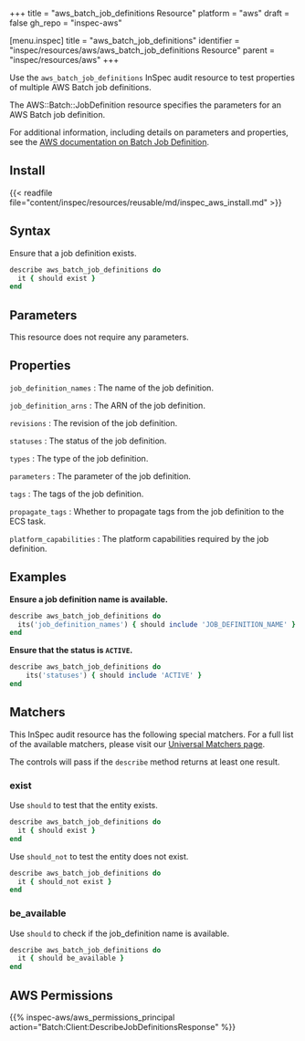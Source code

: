 +++
title = "aws_batch_job_definitions Resource"
platform = "aws"
draft = false
gh_repo = "inspec-aws"

[menu.inspec]
title = "aws_batch_job_definitions"
identifier = "inspec/resources/aws/aws_batch_job_definitions Resource"
parent = "inspec/resources/aws"
+++

Use the `aws_batch_job_definitions` InSpec audit resource to test properties of multiple AWS Batch job definitions.

The AWS::Batch::JobDefinition resource specifies the parameters for an AWS Batch job definition.

For additional information, including details on parameters and properties, see the [AWS documentation on Batch Job Definition](https://docs.aws.amazon.com/AWSCloudFormation/latest/UserGuide/aws-resource-athena-workgroup.html).

## Install

{{< readfile file="content/inspec/resources/reusable/md/inspec_aws_install.md" >}}

## Syntax

Ensure that a job definition exists.

```ruby
describe aws_batch_job_definitions do
  it { should exist }
end
```

## Parameters

This resource does not require any parameters.

## Properties

`job_definition_names`
: The name of the job definition.

`job_definition_arns`
: The ARN of the job definition.

`revisions`
: The revision of the job definition.

`statuses`
: The status of the job definition.

`types`
: The type of the job definition.

`parameters`
: The parameter of the job definition.

`tags`
: The tags of the job definition.

`propagate_tags`
: Whether to propagate tags from the job definition to the ECS task.

`platform_capabilities`
: The platform capabilities required by the job definition.

## Examples

**Ensure a job definition name is available.**

```ruby
describe aws_batch_job_definitions do
  its('job_definition_names') { should include 'JOB_DEFINITION_NAME' }
end
```

**Ensure that the status is `ACTIVE`.**

```ruby
describe aws_batch_job_definitions do
    its('statuses') { should include 'ACTIVE' }
end
```

## Matchers

This InSpec audit resource has the following special matchers. For a full list of the available matchers, please visit our [Universal Matchers page](https://www.inspec.io/docs/reference/matchers/).

The controls will pass if the `describe` method returns at least one result.

### exist

Use `should` to test that the entity exists.

```ruby
describe aws_batch_job_definitions do
  it { should exist }
end
```

Use `should_not` to test the entity does not exist.

```ruby
describe aws_batch_job_definitions do
  it { should_not exist }
end
```

### be_available

Use `should` to check if the job_definition name is available.

```ruby
describe aws_batch_job_definitions do
  it { should be_available }
end
```

## AWS Permissions

{{% inspec-aws/aws_permissions_principal action="Batch:Client:DescribeJobDefinitionsResponse" %}}
